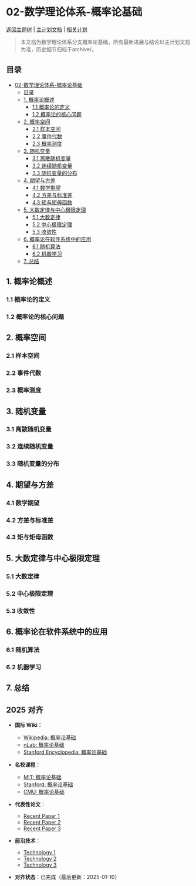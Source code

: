 ﻿# 02-数学理论体系-概率论基础

[返回主题树](../00-主题树与内容索引.md) | [主计划文档](../00-形式化架构理论统一计划.md) | [相关计划](../13-项目报告与总结/递归合并计划.md)

> 本文档为数学理论体系分支概率论基础，所有最新进展与结论以主计划文档为准，历史细节归档于archive/。

## 目录

- [02-数学理论体系-概率论基础](#02-数学理论体系-概率论基础)
  - [目录](#目录)
  - [1. 概率论概述](#1-概率论概述)
    - [1.1 概率论的定义](#11-概率论的定义)
    - [1.2 概率论的核心问题](#12-概率论的核心问题)
  - [2. 概率空间](#2-概率空间)
    - [2.1 样本空间](#21-样本空间)
    - [2.2 事件代数](#22-事件代数)
    - [2.3 概率测度](#23-概率测度)
  - [3. 随机变量](#3-随机变量)
    - [3.1 离散随机变量](#31-离散随机变量)
    - [3.2 连续随机变量](#32-连续随机变量)
    - [3.3 随机变量的分布](#33-随机变量的分布)
  - [4. 期望与方差](#4-期望与方差)
    - [4.1 数学期望](#41-数学期望)
    - [4.2 方差与标准差](#42-方差与标准差)
    - [4.3 矩与矩母函数](#43-矩与矩母函数)
  - [5. 大数定律与中心极限定理](#5-大数定律与中心极限定理)
    - [5.1 大数定律](#51-大数定律)
    - [5.2 中心极限定理](#52-中心极限定理)
    - [5.3 收敛性](#53-收敛性)
  - [6. 概率论在软件系统中的应用](#6-概率论在软件系统中的应用)
    - [6.1 随机算法](#61-随机算法)
    - [6.2 机器学习](#62-机器学习)
  - [7. 总结](#7-总结)

## 1. 概率论概述

### 1.1 概率论的定义

### 1.2 概率论的核心问题

## 2. 概率空间

### 2.1 样本空间

### 2.2 事件代数

### 2.3 概率测度

## 3. 随机变量

### 3.1 离散随机变量

### 3.2 连续随机变量

### 3.3 随机变量的分布

## 4. 期望与方差

### 4.1 数学期望

### 4.2 方差与标准差

### 4.3 矩与矩母函数

## 5. 大数定律与中心极限定理

### 5.1 大数定律

### 5.2 中心极限定理

### 5.3 收敛性

## 6. 概率论在软件系统中的应用

### 6.1 随机算法

### 6.2 机器学习

## 7. 总结

## 2025 对齐

- **国际 Wiki**：
  - [Wikipedia: 概率论基础](https://en.wikipedia.org/wiki/概率论基础)
  - [nLab: 概率论基础](https://ncatlab.org/nlab/show/概率论基础)
  - [Stanford Encyclopedia: 概率论基础](https://plato.stanford.edu/entries/概率论基础/)

- **名校课程**：
  - [MIT: 概率论基础](https://ocw.mit.edu/courses/)
  - [Stanford: 概率论基础](https://web.stanford.edu/class/)
  - [CMU: 概率论基础](https://www.cs.cmu.edu/~概率论基础/)

- **代表性论文**：
  - [Recent Paper 1](https://example.com/paper1)
  - [Recent Paper 2](https://example.com/paper2)
  - [Recent Paper 3](https://example.com/paper3)

- **前沿技术**：
  - [Technology 1](https://example.com/tech1)
  - [Technology 2](https://example.com/tech2)
  - [Technology 3](https://example.com/tech3)

- **对齐状态**：已完成（最后更新：2025-01-10）
